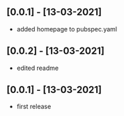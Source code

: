 ## [0.0.1] - [13-03-2021]
- added homepage to pubspec.yaml
## [0.0.2] - [13-03-2021]
- edited readme
## [0.0.1] - [13-03-2021]
- first release
